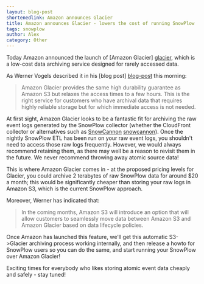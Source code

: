 ```yaml
---
layout: blog-post
shortenedlink: Amazon announces Glacier
title: Amazon announces Glacier - lowers the cost of running SnowPlow
tags: snowplow
author: Alex
category: Other
---
```



Today Amazon announced the launch of [Amazon Glacier] [glacier], which is a low-cost data archiving service designed for rarely accessed data.

As Werner Vogels described it in his [blog post] [blog-post] this morning:

> Amazon Glacier provides the same high durability guarantee as Amazon S3 but relaxes the access times to a few hours. This is the right service for customers who have archival data that requires highly reliable storage but for which immediate access is not needed.

At first sight, Amazon Glacier looks to be a fantastic fit for archiving the raw event logs generated by the SnowPlow collector (whether the CloudFront collector or alternatives such as [SnowCannon] [snowcannon]). Once the nightly SnowPlow ETL has been run on your raw event logs, you shouldn't need to access those raw logs frequently. However, we would always recommend retaining them, as there may well be a reason to revisit them in the future. We never recommend throwing away atomic source data!

This is where Amazon Glacier comes in - at the proposed pricing levels for Glacier, you could archive 2 terabytes of raw SnowPlow data for around $20 a month; this would be significantly cheaper than storing your raw logs in Amazon S3, which is the current SnowPlow approach.

Moreover, Werner has indicated that:

> In the coming months, Amazon S3 will introduce an option that will allow customers to seamlessly move data between Amazon S3 and Amazon Glacier based on data lifecycle policies.

Once Amazon has launched this feature, we'll get this automatic S3->Glacier archiving process working internally, and then release a howto for SnowPlow users so you can do the same, and start running your SnowPlow over Amazon Glacier!

Exciting times for everybody who likes storing atomic event data cheaply and safely - stay tuned!

[glacier]: http://aws.amazon.com/glacier/
[blog-post]: http://www.allthingsdistributed.com/2012/08/amazon-glacier.html
[snowcannon]: https://github.com/shermozle/SnowCannon